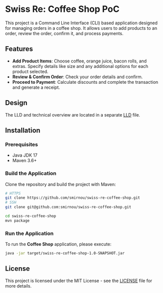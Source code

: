 #  Swiss Re: Coffee Shop PoC

This project is a Command Line Interface (CLI) based application designed for managing orders in a coffee shop.
It allows users to add products to an order, review the order, confirm it, and process payments.

## Features

- **Add Product Items**:  Choose coffee, orange juice, bacon rolls, and extras. Specify details like size and any additional options for each product selected.
- **Review & Confirm Order**: Check your order details and confirm.
- **Proceed to Payment**: Calculate discounts and complete the transaction and generate a receipt.

## Design
The LLD and technical overview are located in a separate [LLD](LLD.md) file.

## Installation

### Prerequisites
- Java JDK 17
- Maven 3.6+

### Build the Application
Clone the repository and build the project with Maven:

```bash
# HTTPS
git clone https://github.com/smirnou/swiss-re-coffee-shop.git
# SSH
git clone git@github.com:smirnou/swiss-re-coffee-shop.git

cd swiss-re-coffee-shop
mvn package
```
### Run the Application
To run the **Coffee Shop** application, please execute:

```bash
java -jar target/swiss-re-coffee-shop-1.0-SNAPSHOT.jar
```

## License
This project is licensed under the MIT License - see the [LICENSE](LICENSE) file for more details.
